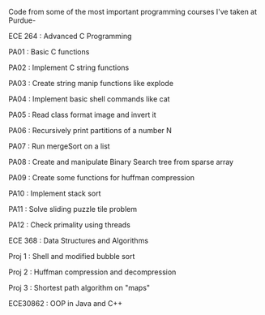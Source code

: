 Code from some of the most important programming courses I've taken at Purdue-

ECE 264 : Advanced C Programming

PA01 : Basic C functions

PA02 : Implement C string functions

PA03 : Create string manip functions like explode

PA04 : Implement basic shell commands like cat

PA05 : Read class format image and invert it

PA06 : Recursively print partitions of a number N

PA07 : Run mergeSort on a list

PA08 : Create and manipulate Binary Search tree from sparse array

PA09 : Create some functions for huffman compression

PA10 : Implement stack sort

PA11 : Solve sliding puzzle tile problem

PA12 : Check primality using threads



ECE 368 : Data Structures and Algorithms

Proj 1 : Shell and modified bubble sort

Proj 2 : Huffman compression and decompression

Proj 3 : Shortest path algorithm on "maps"


ECE30862 : OOP in Java and C++


